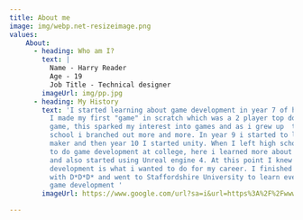 ```yaml
---
title: About me
image: img/webp.net-resizeimage.png
values:
	About:
	  - heading: Who am I?
		text: |
		  Name - Harry Reader
		  Age - 19
		  Job Title - Technical designer
		imageUrl: img/pp.jpg
	  - heading: My History
		text: 'I started learning about game development in year 7 of high school where
		  I made my first "game" in scratch which was a 2 player top down racing
		  game, this sparked my interest into games and as i grew up  through high
		  school i branched out more and more. In year 9 i started to look into game
		  maker and then year 10 I started unity. When I left high school I decided
		  to do game development at college, here i learned more about game maker
		  and also started using Unreal engine 4. At this point I knew that game
		  development is what i wanted to do for my career. I finished my course
		  with D*D*D* and went to Staffordshire University to learn even more about
		  game development '
		imageUrl: https://www.google.com/url?sa=i&url=https%3A%2F%2Fwww.stokesentinel.co.uk%2Fnews%2Fstoke-on-trent-news%2Fstaffordshire-universitys-ian-blachford-cautious-6003364&psig=AOvVaw3d3lvkH3x6IRs0xWiyzgt3&ust=1645187529709000&source=images&cd=vfe&ved=0CAsQjRxqFwoTCIjsrqjfhvYCFQAAAAAdAAAAABAD

---
```

